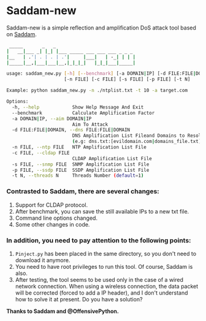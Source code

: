 # Saddam-new
Saddam-new is a simple reflection and amplification DoS attack tool based on [Saddam](https://github.com/OffensivePython/Saddam).

```bash
 _____       _   _
|   __|___ _| |_| |___ _____ ___ ___ ___ _ _ _
|__   | .'| . | . | .'|     |___|   | -_| | | |
|_____|__,|___|___|__,|_|_|_|   |_|_|___|_____|

usage: saddam_new.py [-h] [--benchmark] [-a DOMAIN|IP] [-d FILE:FILE|DOMAIN]
                     [-n FILE] [-c FILE] [-s FILE] [-p FILE] [-t N]

Example: python saddam_new.py -n ./ntplist.txt -t 10 -a target.com

Options:
  -h, --help            Show Help Message And Exit
  --benchmark           Calculate Amplification Factor
  -a DOMAIN|IP, --aim DOMAIN|IP
                        Aim To Attack
  -d FILE:FILE|DOMAIN, --dns FILE:FILE|DOMAIN
                        DNS Amplification List Fileand Domains to Resolve
                        (e.g: dns.txt:[evildomain.com|domains_file.txt]
  -n FILE, --ntp FILE   NTP Amplification List File
  -c FILE, --cldap FILE
                        CLDAP Amplification List File
  -s FILE, --snmp FILE  SNMP Amplification List File
  -p FILE, --ssdp FILE  SSDP Amplification List File
  -t N, --threads N     Threads Number (default=1)
```

### Contrasted to Saddam, there are several changes:

1. Support for CLDAP protocol.
2. After benchmark, you can save the still available IPs to a new txt file.
3. Command line options changed.
4. Some other changes in code.

### In addition, you need to pay attention to the following points:

1. `Pinject.py` has been placed in the same directory, so you don't need to download it anymore.
2. You need to have root privileges to run this tool. Of course, Saddam is also.
3. After testing, the tool seems to be used only in the case of a wired network connection. When using a wireless connection, the data packet will be corrected (forced to add a IP header), and I don't understand how to solve it at present. Do you have a solution?

**Thanks to Saddam and @OffensivePython.**
